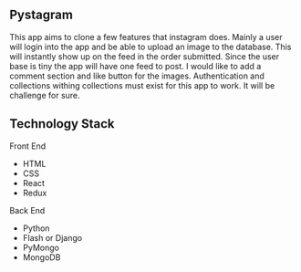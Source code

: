 ## Pystagram

This app aims to clone a few features that instagram does. Mainly a user will login into the app and be able to upload an image to the database. This will instantly show up on the feed in the order submitted. Since the user base is tiny the app will have one feed to post. I would like to add a comment section and like button for the images. Authentication and collections withing collections must exist for this app to work. It will be challenge for sure.

## Technology Stack

Front End

* HTML
* CSS
* React
* Redux

Back End

* Python
* Flash or Django
* PyMongo
* MongoDB
